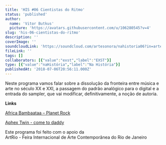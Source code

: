 ```yaml
---
title: 'HIS #06 Cientistas do Ritmo'
status: 'published'
author:
  name: 'Vitor Butkus'
  picture: 'https://avatars.githubusercontent.com/u/106280545?v=4'
slug: 'his-06-cientistas-do-ritmo'
description: ''
coverImage: ''
soundcloudLink: 'https://soundcloud.com/artesonora/nahistoria06?in=artesonora/sets/nahistoria'
fileLink: ''
tags: []
collaborators: [{"value":"exst","label":"EXST"}]
type: [{"value":"naHistória","label":"Na História"}]
publishedAt: '2018-07-06T20:56:11.000Z'
---
```


Neste programa vamos falar sobre a dissolução da fronteira entre música e arte no século XX e XXI, a passagem do padrão analógico para o digital e a entrada do sampler, que vai modificar, definitivamente, a noção de autoria. 

**Links**

[Africa Bambaataa – Planet Rock](https://www.youtube.com/watch?v=Ex40mO5hkZI)

[Aphex Twin - come to daddy](https://www.youtube.com/watch?v=5Az_7U0-cK0)

Este programa foi feito com o apoio da\
ArtRio - Feira Internacional de Arte Contemporânea do Rio de Janeiro